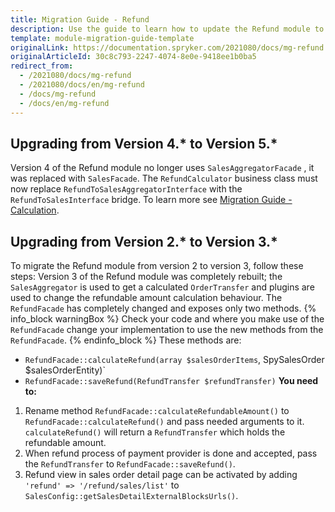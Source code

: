 ```yaml
---
title: Migration Guide - Refund
description: Use the guide to learn how to update the Refund module to a newer version.
template: module-migration-guide-template
originalLink: https://documentation.spryker.com/2021080/docs/mg-refund
originalArticleId: 30c8c793-2247-4074-8e0e-9418ee1b0ba5
redirect_from:
  - /2021080/docs/mg-refund
  - /2021080/docs/en/mg-refund
  - /docs/mg-refund
  - /docs/en/mg-refund
---
```


## Upgrading from Version 4.* to Version 5.*
Version 4 of the Refund module no longer uses `SalesAggregatorFacade` , it was replaced with `SalesFacade`.
The `RefundCalculator` business class must now replace `RefundToSalesAggregatorInterface` with the `RefundToSalesInterface` bridge.
To learn more see [Migration Guide - Calculation](/docs/scos/dev/module-migration-guides/{{page.version}}/migration-guide-calculation.html). 

## Upgrading from Version 2.* to Version 3.*
To migrate the Refund module from version 2 to version 3, follow these steps:
Version 3 of the Refund module was completely rebuilt; the `SalesAggregator` is used to get a calculated `OrderTransfer` and plugins are used to change the refundable amount calculation behaviour.
The `RefundFacade` has completely changed and exposes only two methods. 
{% info_block warningBox %}
Check your code and where you make use of the `RefundFacade` change your implementation to use the new methods from the `RefundFacade`.
{% endinfo_block %}
These methods are:
* `RefundFacade::calculateRefund(array $salesOrderItems`, SpySalesOrder $salesOrderEntity)`
* `RefundFacade::saveRefund(RefundTransfer $refundTransfer)`
**You need to:**
1. Rename method `RefundFacade::calculateRefundableAmount()` to `RefundFacade::calculateRefund()` and pass needed arguments to it.
 `calculateRefund()` will return a `RefundTransfer` which holds the refundable amount.
2. When refund process of payment provider is done and accepted, pass the `RefundTransfer` to `RefundFacade::saveRefund()`.
3. Refund view in sales order detail page can be activated by adding `'refund' => '/refund/sales/list'` to `SalesConfig::getSalesDetailExternalBlocksUrls()`.
